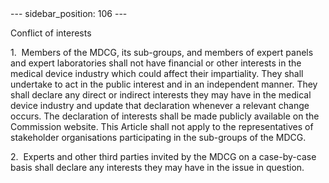 
<meta data-rh="true" name="docsearch:language" content="en">
<meta data-rh="true" name="docsearch:version" content="current">
<meta data-rh="true" name="docsearch:docusaurus_tag" content="docs-default-current">
        ---
sidebar_position: 106
---
           <p class="stitle-article-norm">Conflict of interests</p>
   <p class="norm">1.&nbsp;&nbsp;Members of the MDCG, its sub-groups, 
and members of expert panels and expert laboratories shall not have 
financial or other interests in the medical device industry which could 
affect their impartiality. They shall undertake to act in the public 
interest and in an independent manner. They shall declare any direct or 
indirect interests they may have in the medical device industry and 
update that declaration whenever a relevant change occurs. The 
declaration of interests shall be made publicly available on the 
Commission website. This Article&nbsp;shall not apply to the 
representatives of stakeholder organisations participating in the 
sub-groups of the MDCG.</p>
   <p class="norm">2.&nbsp;&nbsp;Experts and other third parties invited
 by the MDCG on a case-by-case basis shall declare any interests they 
may have in the issue in question.</p>